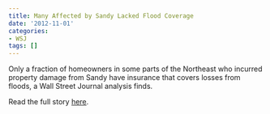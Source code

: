 ```yaml
---
title: Many Affected by Sandy Lacked Flood Coverage
date: '2012-11-01'
categories:
- WSJ
tags: []
---
```

Only a fraction of homeowners in some parts of the Northeast who incurred property damage from Sandy have insurance that covers losses from floods, a Wall Street Journal analysis finds.

Read the full story [here](http://wsj.com/article/SB10001424052970204712904578092743393773424.html).